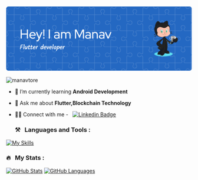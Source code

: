 
![Header](https://github.com/manavtore/manavtore/blob/main/github-header-image.png)


<p align="left"> <img src="https://komarev.com/ghpvc/?username=manavtore&label=Profile%20views&color=0e75b6&style=flat" alt="manavtore" /> </p>


- 🌱 I’m currently learning **Android Development**
- 💬 Ask me about **Flutter,Blockchain Technology**
- 👨‍💻 Connect with me -  &nbsp; [![Linkedin Badge](https://img.shields.io/badge/-Manav_Tore-blue?style=flat&logo=Linkedin&logoColor=white)](https://www.linkedin.com/in/manav-tore/)


   ### ⚒️ &nbsp; Languages and Tools :


[![My Skills](https://skillicons.dev/icons?i=flutter,dart,cpp,c,kotlin,swift,solidity,figma,ts,js,firebase,mongodb,git&perline=8)](https://skillicons.dev)

### 🔥 &nbsp; My Stats :

[![GitHub Stats](https://github-readme-stats.vercel.app/api?username=manavtore&hide=issues&show_icons=true&hide_border=true&theme=github_dark&count_private=true)](https://github.com/anuraghazra/github-readme-stats)
[![GitHub Languages](https://github-readme-stats.vercel.app/api/top-langs/?username=manavtore&size_weight=1&count_weight=0&includeForks=true&layout=compact&hide=html,css,makefile,ruby,c%2B%2B,objective-c,kotlin,swift,cmake&hide_border=true&langs_count=8&theme=github_dark)](https://github.com/anuraghazra/github-readme-stats)


